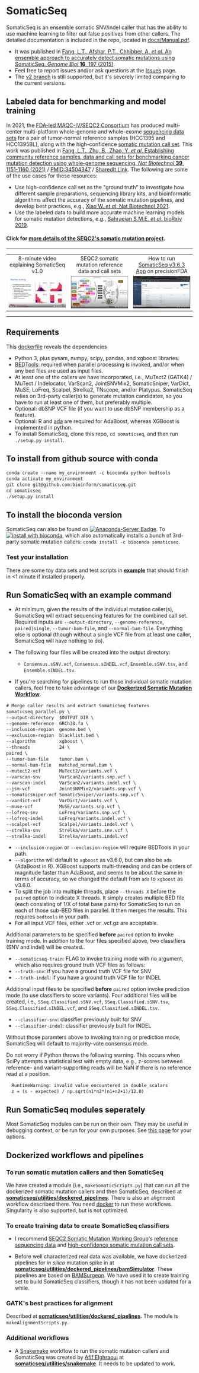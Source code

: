 # SomaticSeq

SomaticSeq is an ensemble somatic SNV/indel caller that has the ability to use machine learning to filter out false positives from other callers. 
The detailed documentation is included in the repo, located in [docs/Manual.pdf](docs/Manual.pdf "User Manual"). 
* It was published in [Fang, L.T., Afshar, P.T., Chhibber, A. _et al_. An ensemble approach to accurately detect somatic mutations using SomaticSeq. _Genome Biol_ **16**, 197 (2015)](http://dx.doi.org/10.1186/s13059-015-0758-2 "Fang LT, et al. Genome Biol (2015)").
* Feel free to report issues and/or ask questions at the [Issues](../../issues "Issues") page.
* The [v2 branch](../../tree/v2) is still supported, but it's severely limited comparing to the current versions. 

## Labeled data for benchmarking and model training

In 2021, the [FDA-led MAQC-IV/SEQC2 Consortium](https://www.fda.gov/science-research/bioinformatics-tools/microarraysequencing-quality-control-maqcseqc#MAQC_IV) has produced multi-center multi-platform whole-genome and whole-exome [sequencing data sets](https://identifiers.org/ncbi/insdc.sra:SRP162370) for a pair of tumor-normal reference samples (HCC1395 and HCC1395BL), along with the high-confidence [somatic mutation call set](https://ftp-trace.ncbi.nlm.nih.gov/ReferenceSamples/seqc/Somatic_Mutation_WG/release/latest/). This work was published in [Fang, L.T., Zhu, B., Zhao, Y. _et al_. Establishing community reference samples, data and call sets for benchmarking cancer mutation detection using whole-genome sequencing. _Nat Biotechnol_ **39**, 1151-1160 (2021)](https://doi.org/10.1038/s41587-021-00993-6 "Fang LT, et al. Nat Biotechnol (2021)") / [PMID:34504347](http://identifiers.org/pubmed/34504347 "Fang LT, et al. Nat Biotechnol (2021)") / [SharedIt Link](https://rdcu.be/cxs3D "Fang LT, et al. Nat Biotechnol (2021)"). The following are some of the use cases for these resources:

* Use high-confidence call set as the "ground truth" to investigate how different sample preparations, sequencing library kits, and bioinformatic algorithms affect the accuracy of the somatic mutation pipelines, and develop best practices, e.g., [Xiao W. _et al_. Nat Biotechnol 2021](https://doi.org/10.1038/s41587-021-00994-5). 
* Use the labeled data to build more accurate machine learning models for somatic mutation detections, e.g., [Sahraeian S.M.E. _et al_. bioRxiv 2019](https://doi.org/10.1101/667261).

#### Click for [more details of the SEQC2's somatic mutation project](docs/seqc2.md).


<hr>
<table style="text-align: center; width: 100%;">
  <tr>
    <td style="vertical-align: bottom; width: 30%;">8-minute video explaining SomaticSeq v1.0</td>
    <td style="vertical-align: bottom; width: 30%;">SEQC2 somatic mutation reference data and call sets</td>
    <td style="vertical-align: bottom; width: 30%;">How to run <a href="https://precision.fda.gov/home/apps/app-G6vZ0XQ0P7g1PVv2Pj6bJ95Q-1">SomaticSeq v3.6.3 App</a> on precisionFDA</td>

  </tr>
  
  <tr>
    <td style="vertical-align: center; width: 30%;"><a href="https://youtu.be/MnJdTQWWN6w"><img src="docs/SomaticSeqYoutube.png" width="280" /></a></td>
    <td style="vertical-align: center; width: 30%;"><a href="https://youtu.be/nn0BOAONRe8"><img src="docs/workflow400.png" width="280" /></a></td>
    <td style="vertical-align: center; width: 30%;"><a href="https://youtu.be/fLKokuMGTvk"><img src="docs/precisionfda.png" width="280" /></a></td>

  </tr>


</table>
<hr>



## Requirements
This [dockerfile](Dockerfiles/somaticseq.base-1.3.dockerfile) reveals the dependencies
* Python 3, plus pysam, numpy, scipy, pandas, and xgboost libraries.
* [BEDTools](https://bedtools.readthedocs.io/en/latest/): required when parallel processing is invoked, and/or when any bed files are used as input files.
* At least one of the callers we have incorporated, i.e., MuTect2 (GATK4) / MuTect / Indelocator, VarScan2, JointSNVMix2, SomaticSniper, VarDict, MuSE, LoFreq, Scalpel, Strelka2, TNscope, and/or Platypus. 
SomaticSeq relies on 3rd-party caller(s) to generate mutation candidates, so you have to run at least one of them, but preferably multiple.
* Optional: dbSNP VCF file (if you want to use dbSNP membership as a feature).
* Optional: R and [ada](https://cran.r-project.org/package=ada) are required for AdaBoost, whereas XGBoost is implemented in python.
* To install SomaticSeq, clone this repo, `cd somaticseq`, and then run `./setup.py install`.


## To install from github source with conda
```
conda create --name my_environment -c bioconda python bedtools
conda activate my_environment
git clone git@github.com:bioinform/somaticseq.git
cd somaticseq
./setup.py install
```


## To install the bioconda version
SomaticSeq can also be found on [![Anaconda-Server Badge](https://anaconda.org/bioconda/somaticseq/badges/version.svg)](https://anaconda.org/bioconda/somaticseq). 
To [![install with bioconda](https://img.shields.io/badge/install%20with-bioconda-brightgreen.svg?style=flat)](http://bioconda.github.io/recipes/somaticseq/README.html), which also automatically installs a bunch of 3rd-party somatic mutation callers:
`conda install -c bioconda somaticseq`. 


### Test your installation
There are some toy data sets and test scripts in [**example**](example) that should finish in <1 minute if installed properly.


## Run SomaticSeq with an example command
* At minimum, given the results of the individual mutation caller(s), SomaticSeq will extract sequencing features for the combined call set. Required inputs are `--output-directory`, `--genome-reference`, `paired|single`, `--tumor-bam-file`, and `--normal-bam-file`. Everything else is optional (though without a single VCF file from at least one caller, SomaticSeq will have nothing to do).
* The following four files will be created into the output directory:
  * `Consensus.sSNV.vcf`, `Consensus.sINDEL.vcf`, `Ensemble.sSNV.tsv`, and `Ensemble.sINDEL.tsv`.

* If you're searching for pipelines to run those individual somatic mutation callers, feel free to take advantage of our [**Dockerized Somatic Mutation Workflow**](somaticseq/utilities/dockered_pipelines).

```
# Merge caller results and extract SomaticSeq features
somaticseq_parallel.py \
--output-directory  $OUTPUT_DIR \
--genome-reference  GRCh38.fa \
--inclusion-region  genome.bed \
--exclusion-region  blacklist.bed \
--algorithm         xgboost \
--threads           24 \
paired \
--tumor-bam-file    tumor.bam \
--normal-bam-file   matched_normal.bam \
--mutect2-vcf       MuTect2/variants.vcf \
--varscan-snv       VarScan2/variants.snp.vcf \
--varscan-indel     VarScan2/variants.indel.vcf \
--jsm-vcf           JointSNVMix2/variants.snp.vcf \
--somaticsniper-vcf SomaticSniper/variants.snp.vcf \
--vardict-vcf       VarDict/variants.vcf \
--muse-vcf          MuSE/variants.snp.vcf \
--lofreq-snv        LoFreq/variants.snp.vcf \
--lofreq-indel      LoFreq/variants.indel.vcf \
--scalpel-vcf       Scalpel/variants.indel.vcf \
--strelka-snv       Strelka/variants.snv.vcf \
--strelka-indel     Strelka/variants.indel.vcf
```

* `--inclusion-region` or `--exclusion-region` will require BEDTools in your path.
* `--algorithm` will default to `xgboost` as v3.6.0, but can also be `ada` (AdaBoost in R). XGBoost supports multi-threading and can be orders of magnitude faster than AdaBoost, and seems to be about the same in terms of accuracy, so we changed the default from `ada` to `xgboost` as v3.6.0.
* To split the job into multiple threads, place `--threads X` before the `paired` option to indicate X threads. It simply creates multiple BED file (each consisting of 1/X of total base pairs) for SomaticSeq to run on each of those sub-BED files in parallel. It then merges the results. This requires `bedtools` in your path.
* For all input VCF files, either .vcf or .vcf.gz are acceptable.

Additional parameters to be specified **before** `paired` option to invoke training mode. In addition to the four files specified above, two classifiers (SNV and indel) will be created..
* `--somaticseq-train`: FLAG to invoke training mode with no argument, which also requires ground truth VCF files as follows:
* `--truth-snv`:        if you have a ground truth VCF file for SNV
* `--truth-indel`:      if you have a ground truth VCF file for INDEL

Additional input files to be specified **before** `paired` option invoke prediction mode (to use classifiers to score variants). Four additional files will be created, i.e., `SSeq.Classified.sSNV.vcf`, `SSeq.Classified.sSNV.tsv`,  `SSeq.Classified.sINDEL.vcf`, and `SSeq.Classified.sINDEL.tsv`.
* `--classifier-snv`:   classifier previously built for SNV
* `--classifier-indel`: classifier previously built for INDEL

Without those paramters above to invoking training or prediction mode, SomaticSeq will default to majority-vote consensus mode.


Do not worry if Python throws the following warning. This occurs when SciPy attempts a statistical test with empty data, e.g., z-scores between reference- and variant-supporting reads will be NaN if there is no reference read at a position.

```
  RuntimeWarning: invalid value encountered in double_scalars
  z = (s - expected) / np.sqrt(n1*n2*(n1+n2+1)/12.0)
```


## Run SomaticSeq modules seperately
Most SomaticSeq modules can be run on their own. They may be useful in debugging context, or be run for your own purposes. See [this page](MODULES.md) for your options.


## Dockerized workflows and pipelines

### To run somatic mutation callers and then SomaticSeq
We have created a module (i.e., `makeSomaticScripts.py`) that can run all the dockerized somatic mutation callers and then SomaticSeq, described at [**somaticseq/utilities/dockered_pipelines**](somaticseq/utilities/dockered_pipelines). There is also an alignment workflow described there.
You need [docker](https://www.docker.com/) to run these workflows. Singularity is also supported, but is not optimized.


### To create training data to create SomaticSeq classifiers

* I recommend [SEQC2 Somatic Mutation Working Group](docs/seqc2.md)'s [reference sequencing data](https://identifiers.org/ncbi/insdc.sra:SRP162370) and [high-confidence somatic mutation call sets](https://ftp-trace.ncbi.nlm.nih.gov/ReferenceSamples/seqc/Somatic_Mutation_WG/release/latest/).

* Before well characterized real data was available, we have dockerized pipelines for *in silico* mutation spike in at [**somaticseq/utilities/dockered_pipelines/bamSimulator**](somaticseq/utilities/dockered_pipelines/bamSimulator).
These pipelines are based on [BAMSurgeon](https://github.com/adamewing/bamsurgeon). We have used it to create training set to build SomaticSeq classifiers, though it has not been updated for a while.



### GATK's best practices for alignment
Described at [**somaticseq/utilities/dockered_pipelines**](somaticseq/utilities/dockered_pipelines). The module is `makeAlignmentScripts.py`.


### Additional workflows
* A [Snakemake](https://snakemake.readthedocs.io/en/latest/) workflow to run the somatic mutation callers and SomaticSeq was created by [Afif Elghraoui](https://github.com/0xaf1f) at [**somaticseq/utilities/snakemake**](somaticseq/utilities/snakemake). It needs to be updated to work.
